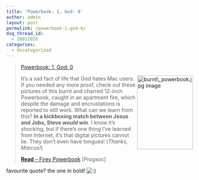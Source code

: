 ```yaml
---
title: 'Powerbook: 1, God: 0'
author: admin
layout: post
permalink: /powerbook-1-god-0/
dsq_thread_id:
  - 26011026
categories:
  - Uncategorized
---
```

> [Powerbook: 1, God: 0][1]
> 
> [<img height=200 alt="burnt\_powerbook.jpg image" src="http://blog.lotas-smartman.net.nyud.net:8090/wp-content/burnt\_powerbook.jpg" width=150 align=right>][2]It&#8217;s a sad fact of life that God hates Mac users. If you needed any more proof, check out these pictures of this burnt and charred 12-inch Powerbook, caught in an apartment fire, which despite the damage and encrustations is reported to still work. What can we learn from this? **In a kickboxing match between Jesus and Jobs, Steve *would win***. I know it&#8217;s shocking, but if there&#8217;s one thing I&#8217;ve learned from Internet, it&#8217;s that digital pictures cannot lie. They don&#8217;t even have tongues! (*Thanks, Marcus!*)
> 
> [**Read** &#8211; Firey Powerbook][2] [Progsoc]

favourite quote? the one in bold! <img src="http://blog.lotas-smartman.net/wp-includes/images/smilies/icon_smile.gif" alt=":)" class="wp-smiley" />

 [1]: http://www.gizmodo.com/archives/powerbook-1-god-0-020473.php
 [2]: http://www.progsoc.org/~arh/sophie/FieryPowerbook/